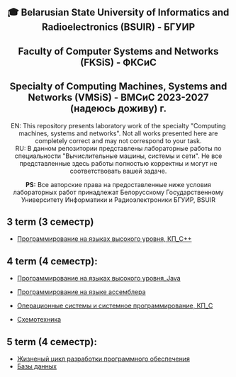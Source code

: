 <div align="center">

## 🎓 Belarusian State University of Informatics and Radioelectronics (BSUIR) - БГУИР

## Faculty of Computer Systems and Networks (FKSiS) - ФКСиС  
## Specialty of Computing Machines, Systems and Networks (VMSiS) - ВМСиС 2023-2027 (надеюсь доживу) г.

EN: This repository presents laboratory work of the specialty "Computing machines, systems and networks". Not all works presented here are completely correct and may not correspond to your task.  
RU: В данном репозитории представлены лабораторные работы по специальности "Вычислительные машины, системы и сети". Не все представленные здесь работы полностью корректны и могут не соответствовать вашей задаче.  

**PS:** Все авторские права на предоставленные ниже условия лабораторных работ принадлежат Белорусскому Государственному Университету Информатики и Радиоэлектроники БГУИР, BSUIR  
</div>

## 3 term (3 семестр)
- [Программирование на языках высокого уровня, КП_C++](https://github.com/Atymelancholy/BSUIR-labs/tree/main/3%20term/%D0%9F%D0%9D%D0%90%D0%AF%D0%92%D0%A3)

## 4 term (4 семестр):
- [Программирование на языках высокого уровня_Java](https://github.com/Atymelancholy/BSUIR-labs/tree/main/4%20term/%D0%9F%D0%9D%D0%90%D0%AF%D0%92%D0%A3)
 
- [Программирование на языке ассемблера](https://github.com/Atymelancholy/BSUIR-labs/tree/main/4%20term/%D0%9F%D0%9D%D0%AF%D0%90)

- [Операционные системы и системное программирование, КП_C](https://github.com/Atymelancholy/BSUIR-labs/tree/main/4%20term/%D0%9E%D0%A1%D0%98%D0%A1%D0%9F%20%D0%9A%D0%9F) 

- [Схемотехника](https://github.com/Atymelancholy/BSUIR-labs/tree/main/4%20term/%D0%A1%D1%85%D0%B5%D0%BC%D0%A2)  

## 5 term (4 семестр):

- [Жизненый цикл разработки программного обеспечения](https://github.com/Atymelancholy/BSUIR-labs/tree/main/5%20term/%D0%96%D0%A6%D0%A0%D0%9F%D0%9E)
- [Базы данных](https://github.com/Atymelancholy/BSUIR-labs/tree/main/5%20term/%D0%91%D0%94)
